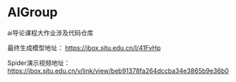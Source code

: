 # AIGroup
ai导论课程大作业涉及代码仓库

最终生成模型地址：
https://jbox.sjtu.edu.cn/l/41FvHp

Spider演示视频地址：
https://jbox.sjtu.edu.cn/v/link/view/beb91378fa264dccba34e3865b9e36b0
